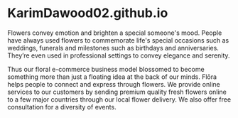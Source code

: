 # KarimDawood02.github.io

Flowers convey emotion and brighten a special someone's mood. People have always used flowers to commemorate life's special occasions such as weddings, funerals and milestones such as birthdays and anniversaries. They’re even used in professional settings to convey elegance and serenity. 
 
Thus our floral e-commerce business model blossomed to become something more than just a floating idea at the back of our minds. Flōra helps people to connect and express through flowers. We provide online services to our customers by sending premium quality fresh flowers online to a few major countries through our local flower delivery. We also offer free consultation for a diversity of events.
